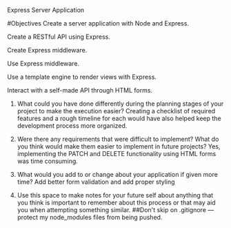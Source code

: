 Express Server Application

#Objectives
Create a server application with Node and Express.

Create a RESTful API using Express.

Create Express middleware.

Use Express middleware.

Use a template engine to render views with Express.

Interact with a self-made API through HTML forms.

1. What could you have done differently during the planning stages of your project to make the execution easier?
 Creating a checklist of required features and a rough timeline for each would have also helped keep the development process more organized.

2. Were there any requirements that were difficult to implement? What do you think would make them easier to implement in future projects?
Yes, implementing the PATCH and DELETE functionality using HTML forms was time consuming.

3. What would you add to or change about your application if given more time?
Add better form validation and add proper styling

4. Use this space to make notes for your future self about anything that you think is important to remember about this process or that may aid you when attempting something similar.
##Don't skip on .gitignore — protect my node_modules files from being pushed.
